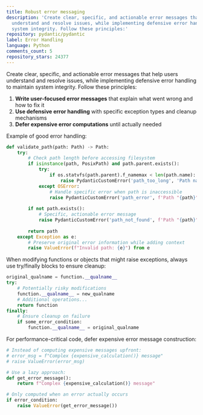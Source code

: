 ```yaml
---
title: Robust error messaging
description: 'Create clear, specific, and actionable error messages that help users
  understand and resolve issues, while implementing defensive error handling to maintain
  system integrity. Follow these principles:'
repository: pydantic/pydantic
label: Error Handling
language: Python
comments_count: 5
repository_stars: 24377
---
```


Create clear, specific, and actionable error messages that help users understand and resolve issues, while implementing defensive error handling to maintain system integrity. Follow these principles:

1. **Write user-focused error messages** that explain what went wrong and how to fix it
2. **Use defensive error handling** with specific exception types and cleanup mechanisms
3. **Defer expensive error computations** until actually needed

Example of good error handling:

```python
def validate_path(path: Path) -> Path:
    try:
        # Check path length before accessing filesystem
        if isinstance(path, PosixPath) and path.parent.exists():
            try:
                if os.statvfs(path.parent).f_namemax < len(path.name):
                    raise PydanticCustomError('path_too_long', 'Path name is too long')
            except OSError:
                # Handle specific error when path is inaccessible
                raise PydanticCustomError('path_error', f'Path "{path}" cannot be accessed')
                
        if not path.exists():
            # Specific, actionable error message
            raise PydanticCustomError('path_not_found', f'Path "{path}" does not exist')
            
        return path
    except Exception as e:
        # Preserve original error information while adding context
        raise ValueError(f"Invalid path: {e}") from e
```

When modifying functions or objects that might raise exceptions, always use try/finally blocks to ensure cleanup:

```python
original_qualname = function.__qualname__
try:
    # Potentially risky modifications
    function.__qualname__ = new_qualname
    # Additional operations...
    return function
finally:
    # Ensure cleanup on failure
    if some_error_condition:
        function.__qualname__ = original_qualname
```

For performance-critical code, defer expensive error message construction:

```python
# Instead of computing expensive messages upfront:
# error_msg = f"Complex {expensive_calculation()} message"
# raise ValueError(error_msg)

# Use a lazy approach:
def get_error_message():
    return f"Complex {expensive_calculation()} message"

# Only computed when an error actually occurs
if error_condition:
    raise ValueError(get_error_message())
```